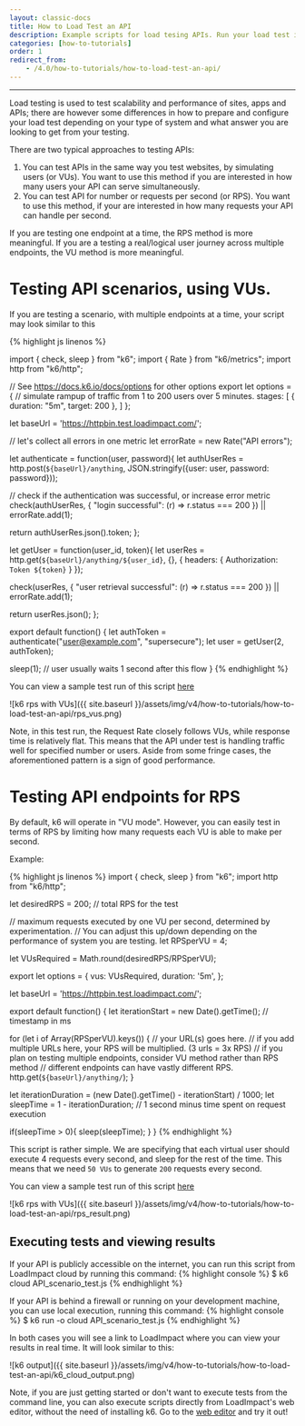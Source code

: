```yaml
---
layout: classic-docs
title: How to Load Test an API
description: Example scripts for load tesing APIs. Run your load test in 5 minutes.
categories: [how-to-tutorials]
order: 1
redirect_from:
    - /4.0/how-to-tutorials/how-to-load-test-an-api/
---
```


***

Load testing is used to test scalability and performance of sites, apps and APIs;
there are however some differences in how to prepare and configure your load test depending on your type of system and what answer you are looking to get from your testing.

There are two typical approaches to testing APIs:
 1. You can test APIs in the same way you test websites, by simulating users (or VUs). You want to use this method if you are interested in how many users your API can serve simultaneously.
 2. You can test API for number or requests per second (or RPS). You want to use this method, if your are interested in how many requests your API can handle per second.

If you are testing one endpoint at a time, the RPS method is more meaningful. If you are a testing a real/logical user journey across multiple endpoints, the VU method is more meaningful.

# Testing API scenarios, using VUs.

If you are testing a scenario, with multiple endpoints at a time, your script may look similar to this

{% highlight js linenos %}

import { check, sleep } from "k6";
import { Rate } from "k6/metrics";
import http from "k6/http";

// See https://docs.k6.io/docs/options for other options
export let options = {
  // simulate rampup of traffic from 1 to 200 users over 5 minutes.
  stages: [
    { duration: "5m", target: 200 },
  ]
};

let baseUrl = 'https://httpbin.test.loadimpact.com/';

// let's collect all errors in one metric
let errorRate = new Rate("API errors");

let authenticate = function(user, password){
  let authUserRes = http.post(`${baseUrl}/anything`, JSON.stringify({user: user, password: password}));

  // check if the authentication was successful, or increase error metric
  check(authUserRes, {
    "login successful": (r) => r.status === 200
  }) || errorRate.add(1);

  return authUserRes.json().token;
};

let getUser = function(user_id, token){
  let userRes = http.get(`${baseUrl}/anything/${user_id}`, {}, {
    headers: {
      Authorization: `Token ${token}`
    }
  });

  check(userRes, {
      "user retrieval successful": (r) => r.status === 200
  }) || errorRate.add(1);

  return userRes.json();
};

export default function() {
  let authToken = authenticate("user@example.com", "supersecure");
  let user = getUser(2, authToken);

  sleep(1); // user usually waits 1 second after this flow
}
{% endhighlight %}

You can view a sample test run of this script [here](https://app.loadimpact.com/k6/anonymous/4eacae1dfd234566865962ccdb350c4e)

![k6 rps with VUs]({{ site.baseurl }}/assets/img/v4/how-to-tutorials/how-to-load-test-an-api/rps_vus.png)

Note, in this test run, the Request Rate closely follows VUs, while response time is relatively flat.
This means that the API under test is handling traffic well for specified number or users.
Aside from some fringe cases, the aforementioned pattern is a sign of good performance.

# Testing API endpoints for RPS

By default, k6 will operate in "VU mode". However, you can easily test in terms of RPS by limiting how many requests each VU is able to make per second.

Example:

{% highlight js linenos %}
import { check, sleep } from "k6";
import http from "k6/http";

let desiredRPS = 200; // total RPS for the test

// maximum requests executed by one VU per second, determined by experimentation.
// You can adjust this up/down depending on the performance of system you are testing.
let RPSperVU = 4;

let VUsRequired = Math.round(desiredRPS/RPSperVU);

export let options = {
  vus: VUsRequired,
  duration: '5m',
};

let baseUrl = 'https://httpbin.test.loadimpact.com/';

export default function() {
  let iterationStart = new Date().getTime(); // timestamp in ms

  for (let i of Array(RPSperVU).keys()) { // your URL(s) goes here.
    // if you add multiple URLs here, your RPS will be multiplied. (3 urls = 3x RPS)
    // if you plan on testing multiple endpoints, consider VU method rather than RPS method
    // different endpoints can have vastly different RPS.
    http.get(`${baseUrl}/anything/`);
  }

  let iterationDuration = (new Date().getTime() - iterationStart) / 1000;
  let sleepTime = 1 - iterationDuration;  // 1 second minus time spent on request execution

  if(sleepTime > 0){
    sleep(sleepTime);
  }
}
{% endhighlight %}

This script is rather simple. We are specifying that each virtual user should execute 4 requests every second, and sleep for the rest of the time.
This means that we need `50 VUs` to generate `200` requests every second.

You can view a sample test run of this script [here](https://app.loadimpact.com/k6/anonymous/81e9e44f12cb49c88da707fbdc65ee4a)

![k6 rps with VUs]({{ site.baseurl }}/assets/img/v4/how-to-tutorials/how-to-load-test-an-api/rps_result.png)


## Executing tests and viewing results

If your API is publicly accessible on the internet, you can run this script from LoadImpact cloud by running this command:
{% highlight console %}
$ k6 cloud API_scenario_test.js
{% endhighlight %}

If your API is behind a firewall or running on your development machine, you can use local execution, running this command:
{% highlight console %}
$ k6 run -o cloud API_scenario_test.js
{% endhighlight %}

In both cases you will see a link to LoadImpact where you can view your results in real time. It will look similar to this:

![k6 output]({{ site.baseurl }}/assets/img/v4/how-to-tutorials/how-to-load-test-an-api/k6_cloud_output.png)



Note, if you are just getting started or don't want to execute tests from the command line, you can also execute scripts directly from LoadImpact's web editor, without the need of installing k6. Go to the
[web editor](https://app.loadimpact.com/k6/tests/custom/editor) and try it out!

<!--stackedit_data:
eyJoaXN0b3J5IjpbNTk5MTcyNDg1XX0=
-->